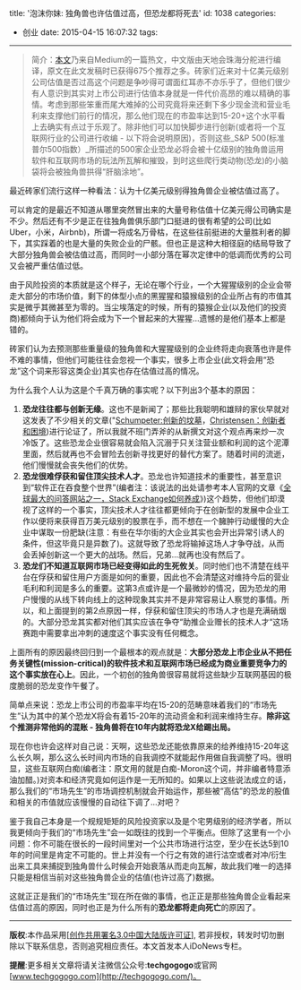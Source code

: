 title: '泡沫你妹: 独角兽也许估值过高，但恐龙都将死去'
id: 1038
categories:
  - 创业
date: 2015-04-15 16:07:32
tags:
---

> 简介：[本文](https://medium.com/@davemcclure/bubble-my-ass-some-unicorns-might-be-overvalued-but-all-dinosaurs-gonna-die-fb0ce311a7bd)乃来自Medium的一篇热文，中文版由天地会珠海分舵进行编译，原文在此文发稿时已获得675个推荐之多。砖家们近来对十亿美元级别公司估值是否过高这个问题是争吵得可谓面红耳赤不亦乐乎了，但他们很少有人意识到其实对上市公司进行估值本身就是一件代价高昂的难以精确的事情。考虑到那些笨重而尾大难掉的公司究竟将来还剩下多少现金流和营业毛利来支撑他们前行的情况，那么他们现在的市盈率达到15-20+这个水平看上去确实有点过于乐观了。除非他们可以加快脚步进行创新(或者将一个互联网行业的公司进行收编 - 以下将会说明原因)，否则这些_S&amp;P 500(标准普尔500指数）_所描述的500家企业恐龙必将会被十亿级别的独角兽运用软件和互联网市场的玩法所瓦解和摧毁，到时这些爬行类动物(恐龙)的小脑袋将会被独角兽拱得“肝脑涂地”。

最近砖家们流行这样一种看法：认为十亿美元级别得独角兽企业被估值过高了。

可以肯定的是最近不知道从哪里突然冒出来的大量号称估值十亿美元得公司确实是不少。然后还有不少是正在往独角兽俱乐部门口挺进的很有希望的公司(比如Uber，小米，Airbnb)，所谓一将成名万骨枯，在这些往前挺进的大量胜利者的脚下，其实踩着的也是大量的失败企业的尸骸。但也正是这种大相径庭的结局导致了大部分独角兽会被估值过高，而同时一小部分落在幂次定律中的低调而优秀的公司又会被严重估值过低。

由于风险投资的本质就是这个样子，无论在哪个行业，一个大猩猩级别的企业会带走大部分的市场价值，剩下的体型小点的黑猩猩和猿猴级别的企业所占有的市值其实是微乎其微甚至为零的。当尘埃落定的时候，所有的猿猴企业(以及他们的投资商)都倾向于认为他们将会成为下一个冒起来的大猩猩...遗憾的是他们基本上都是错的。

砖家们认为去预测那些重量级的独角兽和大猩猩级别的企业终将走向衰落也许是件不难的事情，但他们可能往往会忽视一个事实，很多上市企业(此文将会用“恐龙”这个词来形容这类企业)其实也存在估值过高的情况。

为什么我个人认为这是个千真万确的事实呢？以下列出3个基本的原因：

1.  **恐龙往往都与创新无缘**。这也不是新闻了；那些比我聪明和雄辩的家伙早就对这发表了不少相关的文章("[Schumpeter:创新的坟墓](http://en.wikipedia.org/wiki/Creative_destruction)，[Christensen：创新者和困境](http://en.wikipedia.org/wiki/The_Innovator%27s_Dilemma))进行论证了，所以我就不班门弄斧的从新撰文对这个观点再来炒一次冷饭了。这些恐龙企业很容易就会陷入沉溺于只关注营业额和利润的这个泥潭里面，然后就再也不会冒险去创新寻找更好的替代方案了。随着时间的流逝，他们慢慢就会丧失他们的优势。
2.  **恐龙很难俘获和留住顶尖技术人才**。恐龙也许知道技术的重要性，甚至意识到“软件正在吞食整个世界”(编者注：该说法的出处请参考本人官网的文章《[全球最大的问答网站之一，Stack Exchange如何养成](http://techgogogo.com/2015/04/%E5%85%A8%E7%90%83%E6%9C%80%E5%A4%A7%E7%9A%84%E9%97%AE%E7%AD%94%E7%BD%91%E7%AB%99%E4%B9%8B%E4%B8%80%EF%BC%8Cstack-exchange%E5%A6%82%E4%BD%95%E5%85%BB%E6%88%90%E9%A6%96%E5%8F%91%E8%99%8E%E5%97%85/)》)这个趋势，但他们却漠视了这样的一个事实，顶尖技术人才往往都更倾向于在创新型的发展中企业工作以便将来获得百万美元级别的股票在手，而不想在一个臃肿行动缓慢的大企业中谋取一份肥缺(注意：有些在华尔街的大企业其实也会开出异常引诱人的条件，但这毕竟只是异数了)。这就导致了恐龙将输掉这场人才争夺战，从而会丢掉创新这一个更大的战场。然后，兄弟...就再也没有然后了。
3.  **恐龙们不知道互联网市场已经变得如此的生死攸关**。同时他们也不清楚在线平台在俘获和留住用户方面是如何的重要，因此也不会清楚这对维持今后的营业毛利和利润是多么的重要。这第3点或许是一个最微妙的情况，因为恐龙的用户慢慢的从线下转向线上的这种现象其实并不是非常容易让人察觉的事情。所以，和上面提到的第2点原因一样，俘获和留住顶尖的市场人才也是充满硝烟的。大部分恐龙其实都对他们其实应该在争夺“助推企业赠长的技术人才“这场赛跑中需要拿出冲刺的速度这个事实没有任何概念。

上面所有的原因最终回归到一个最根本的观点就是：**大部分恐龙上市企业从不把任务关键性(mission-critical)的软件技术和互联网市场已经成为商业重要竞争力的这个事实放在心上**。因此，一个初创的独角兽很容易就将这些缺少互联网基因的极度脆弱的恐龙变作午餐了。

简单点来说：恐龙上市公司的市盈率平均在15-20的范畴意味着我们的“市场先生”认为其中的某个恐龙X将会有着15-20年的流动资金和利润来维持生存。**除非这个推测非常他妈的混账 - 独角兽将在10年内就将恐龙X给踢出局。**

现在你也许会这样对自己说：天啊，这些恐龙还能依靠原来的给养维持15-20年这么长久啊，那么这么长时间内市场的自我调控不就能起作用做自我调整了吗。很明显，这些互联网白痴(编者注：原文用的就是白痴-Moron这个词，并非编者特意添油加醋。)对资本和经济究竟如何运作是一无所知的。如果以上这些说法成立的话，那么我们的“市场先生”的市场调控机制就会开始运作，那些被“高估”的恐龙的股值和相关的市值就应该慢慢的自动往下调了...对吧？

鉴于我自己本身是一个规规矩矩的风险投资家以及是个宅男级别的经济学者，所以我更倾向于我们的“市场先生”会一如既往的找到一个平衡点。但除了这里有一个小问题：你不可能在很长的一段时间里对一个公共市场进行沽空，至少在长达5到10年的时间里是肯定不可能的。世上并没有一个行之有效的进行沽空或者对冲/衍生出来工具来捕捉到独角兽什么时候会开始衰落从而走向瓦解，故此我们唯一的选择只能是相信当前对这些独角兽企业的估值(也许过高了)数据。

这就正正是我们的“市场先生”现在所在做的事情，也正正是那些独角兽企业看起来估值过高的原因，同时也正是为什么所有的**恐龙都将走向死亡**的原因了。

* * *

**版权**:本作品采用[[创作共用署名3.0中国大陆版许可证](http://creativecommons.org/licenses/by/3.0/cn/)], 若非授权，转发时切勿删除以下联系信息，否则追究相应责任。本文首发本人iDoNews专栏。

**提醒**:更多相关文章将请关注微信公众号:**techgogogo**或官网[www.techgogogo.com](http://techgogogo.com/)。